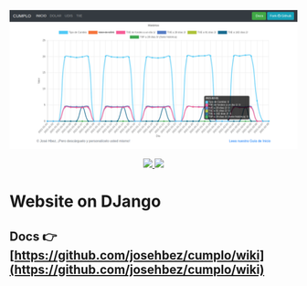 <p align="center">
  <img src="cumplo/static/images/home-preview.png">
</p>
<p align="center">    

  <a href="LICENSE">
    <img src="https://img.shields.io/github/license/josehbez/cumplo?style=flat-square" />
  </a>
  <a href="semv.toml">
    <img src="https://img.shields.io/badge/semv-1.0.0-green">
  </a>
</p>

# Website on DJango

## Docs 👉 [https://github.com/josehbez/cumplo/wiki](https://github.com/josehbez/cumplo/wiki)